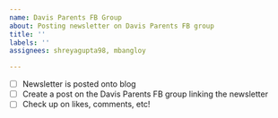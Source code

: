 ```yaml
---
name: Davis Parents FB Group
about: Posting newsletter on Davis Parents FB group
title: ''
labels: ''
assignees: shreyagupta98, mbangloy

---
```


- [ ] Newsletter is posted onto blog
- [ ] Create a post on the Davis Parents FB group linking the newsletter
- [ ] Check up on likes, comments, etc!
